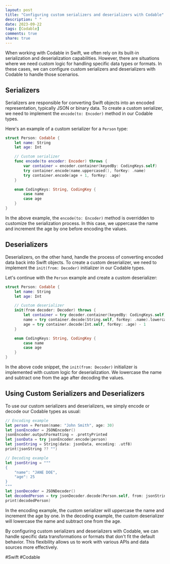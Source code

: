```yaml
---
layout: post
title: "Configuring custom serializers and deserializers with Codable"
description: " "
date: 2023-09-22
tags: [Codable]
comments: true
share: true
---
```


When working with Codable in Swift, we often rely on its built-in serialization and deserialization capabilities. However, there are situations where we need custom logic for handling specific data types or formats. In these cases, we can configure custom serializers and deserializers with Codable to handle those scenarios.

## Serializers

Serializers are responsible for converting Swift objects into an encoded representation, typically JSON or binary data. To create a custom serializer, we need to implement the `encode(to: Encoder)` method in our Codable types.

Here's an example of a custom serializer for a `Person` type:

```swift
struct Person: Codable {
    let name: String
    let age: Int

    // Custom serializer
    func encode(to encoder: Encoder) throws {
        var container = encoder.container(keyedBy: CodingKeys.self)
        try container.encode(name.uppercased(), forKey: .name)
        try container.encode(age + 1, forKey: .age)
    }

    enum CodingKeys: String, CodingKey {
        case name
        case age
    }
}
```

In the above example, the `encode(to: Encoder)` method is overridden to customize the serialization process. In this case, we uppercase the name and increment the age by one before encoding the values.

## Deserializers

Deserializers, on the other hand, handle the process of converting encoded data back into Swift objects. To create a custom deserializer, we need to implement the `init(from: Decoder)` initializer in our Codable types.

Let's continue with the `Person` example and create a custom deserializer:

```swift
struct Person: Codable {
    let name: String
    let age: Int

    // Custom deserializer
    init(from decoder: Decoder) throws {
        let container = try decoder.container(keyedBy: CodingKeys.self)
        name = try container.decode(String.self, forKey: .name).lowercased()
        age = try container.decode(Int.self, forKey: .age) - 1
    }

    enum CodingKeys: String, CodingKey {
        case name
        case age
    }
}
```

In the above code snippet, the `init(from: Decoder)` initializer is implemented with custom logic for deserialization. We lowercase the name and subtract one from the age after decoding the values.

## Using Custom Serializers and Deserializers

To use our custom serializers and deserializers, we simply encode or decode our Codable types as usual:

```swift
// Encoding example
let person = Person(name: "John Smith", age: 30)
let jsonEncoder = JSONEncoder()
jsonEncoder.outputFormatting = .prettyPrinted
let jsonData = try jsonEncoder.encode(person)
let jsonString = String(data: jsonData, encoding: .utf8)
print(jsonString ?? "")

// Decoding example
let jsonString = """
{
    "name": "JANE DOE",
    "age": 25
}
"""
let jsonDecoder = JSONDecoder()
let decodedPerson = try jsonDecoder.decode(Person.self, from: jsonString.data(using: .utf8)!)
print(decodedPerson)
```

In the encoding example, the custom serializer will uppercase the name and increment the age by one. In the decoding example, the custom deserializer will lowercase the name and subtract one from the age.

By configuring custom serializers and deserializers with Codable, we can handle specific data transformations or formats that don't fit the default behavior. This flexibility allows us to work with various APIs and data sources more effectively.

#Swift #Codable